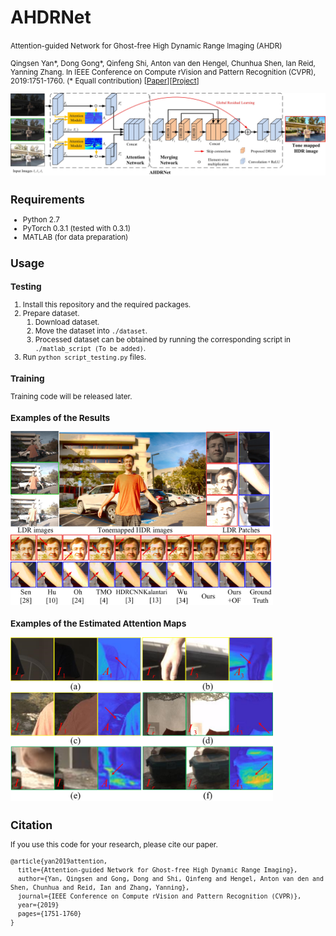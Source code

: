 # AHDRNet
<small> Attention-guided Network for Ghost-free High Dynamic Range Imaging (AHDR)

Qingsen Yan*, Dong Gong*, Qinfeng Shi, Anton van den Hengel, Chunhua Shen, Ian Reid, Yanning Zhang. 
In IEEE Conference on Compute rVision and Pattern Recognition (CVPR), 2019:1751-1760. (\* Equall contribution)
\[[Paper](http://openaccess.thecvf.com/content_CVPR_2019/papers/Yan_Attention-Guided_Network_for_Ghost-Free_High_Dynamic_Range_Imaging_CVPR_2019_paper.pdf)\]\[[Project](https://donggong1.github.io/ahdr.html)\]

<img src='imgs/frame.jpg' width=790>  


## Requirements
+ Python 2.7
+ PyTorch 0.3.1 (tested with 0.3.1)
+ MATLAB (for data preparation)


## Usage
### Testing
1. Install this repository and the required packages.
2. Prepare dataset.
   1) Download dataset.
   2) Move the dataset into `./dataset`. 
   3) Processed dataset can be obtained by running the corresponding script in `./matlab_script (To be added)`.
3. Run `python script_testing.py` files. 

### Training
Training code will be released later. 

### Examples of the Results
<img src='imgs/fig.jpg' width=420> 

### Examples of the Estimated Attention Maps
<img src='imgs/att_map.jpg' width=420> 


## Citation
If you use this code for your research, please cite our paper.

```
@article{yan2019attention,
  title={Attention-guided Network for Ghost-free High Dynamic Range Imaging},
  author={Yan, Qingsen and Gong, Dong and Shi, Qinfeng and Hengel, Anton van den and Shen, Chunhua and Reid, Ian and Zhang, Yanning},
  journal={IEEE Conference on Compute rVision and Pattern Recognition (CVPR)},
  year={2019}
  pages={1751-1760}
}
```














